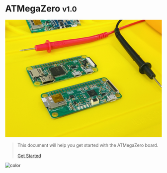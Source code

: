 <!-- _coverpage.md -->

# ATMegaZero <small>v1.0</small>

![ATMegaZero](./media/atmegazero_yellow_background.jpg ':size=50%')

> This document will help you get started with the ATMegaZero board.
<br><br>
[Get Started](#introduction-to-the-atmegazero)
<!-- background color -->

![color](#f5e300)